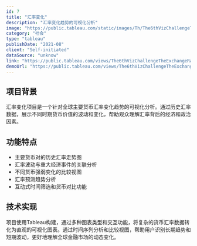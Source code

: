 ```yaml
---
id: 7
title: "汇率变化"
description: "汇率变化趋势的可视化分析"
image: "https://public.tableau.com/static/images/Th/The6thVizChallengeTheExchangeRate/sheet0/1_rss.png"
category: "社会"
type: "tableau"
publishDate: "2021-08"
client: "Self-initiated"
dataSource: "unknow"
link: "https://public.tableau.com/views/The6thVizChallengeTheExchangeRate/sheet0"
demoUrl: "https://public.tableau.com/views/The6thVizChallengeTheExchangeRate/sheet0"
---
```


## 项目背景

汇率变化项目是一个针对全球主要货币汇率变化趋势的可视化分析。通过历史汇率数据，展示不同时期货币价值的波动和变化，帮助观众理解汇率背后的经济和政治因素。

## 功能特点

- 主要货币对的历史汇率走势图
- 汇率波动与重大经济事件的关联分析
- 不同货币强弱变化的比较视图
- 汇率预测趋势分析
- 互动式时间筛选和货币对比功能

## 技术实现

项目使用Tableau构建，通过多种图表类型和交互功能，将复杂的货币汇率数据转化为直观的可视化图表。通过时间序列分析和比较视图，帮助用户识别长期趋势和短期波动，更好地理解全球金融市场的动态变化。